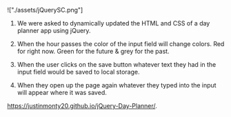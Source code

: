 !["./assets/jQuerySC.png"]

1. We were asked to dynamically updated the HTML and CSS of a day planner app using jQuery.

2. When the hour passes the color of the input field will change colors. Red for right now. Green for the future & grey for the past. 

3. When the user clicks on the save button whatever text they had in the input field would be saved to local storage.

4. When they open up the page again whatever they typed into the input will appear where it was saved. 


https://justinmonty20.github.io/jQuery-Day-Planner/.